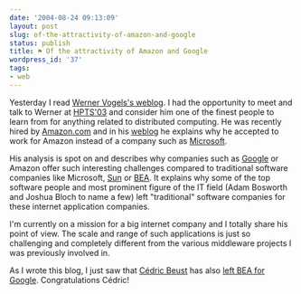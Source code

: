 ```yaml
---
date: '2004-08-24 09:13:09'
layout: post
slug: of-the-attractivity-of-amazon-and-google
status: publish
title: ⚑ Of the attractivity of Amazon and Google
wordpress_id: '37'
tags:
- web
---
```


Yesterday I read [Werner Vogels's weblog](http://weblogs.cs.cornell.edu/AllThingsDistributed/). I had the opportunity to meet and talk to Werner at [HPTS'03](http://research.sun.com/hpts2003/) and consider him one of the finest people to learn from for anything related to distributed computing. He was recently hired by [Amazon.com](http://www.amazon.com) and in his [weblog](http://weblogs.cs.cornell.edu/AllThingsDistributed/archives/000500.html) he explains why he accepted to work for Amazon instead of a company such as [Microsoft](http://www.microsoft.com/).  

His analysis is spot on and describes why companies such as [Google](http://www.google.com/) or Amazon offer such interesting challenges compared to traditional software companies like Microsoft, [Sun](http://www.sun.com) or [BEA](http://www.bea.com/). It explains why some of the top software people and most prominent figure of the IT field (Adam Bosworth and Joshua Bloch to name a few) left "traditional" software companies for these internet application companies.  

I'm currently on a mission for a big internet company and I totally share his point of view. The scale and range of such applications is just so challenging and completely different from the various middleware projects I was previously involved in.




As I wrote this blog, I just saw that [Cédric Beust](http://www.beust.com/weblog/) has also [left BEA for Google](http://beust.com/weblog/archives/000172.html). Congratulations Cédric!
